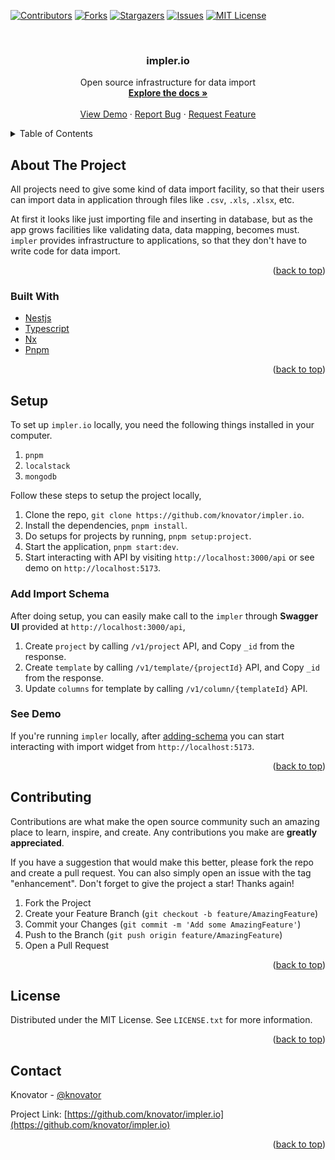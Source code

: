 <a name="readme-top"></a>

[![Contributors][contributors-shield]][contributors-url]
[![Forks][forks-shield]][forks-url]
[![Stargazers][stars-shield]][stars-url]
[![Issues][issues-shield]][issues-url]
[![MIT License][license-shield]][license-url]


<!-- PROJECT LOGO -->
<br />
<div align="center">

<h3 align="center">impler.io</h3>

  <p align="center">
    Open source infrastructure for data import
    <br />
    <a href="https://docs.impler.io"><strong>Explore the docs »</strong></a>
    <br />
    <br />
    <a href="https://github.com/knovator/impler.io">View Demo</a>
    ·
    <a href="https://github.com/knovator/impler.io/issues/new?assignees=&labels=&template=bug_report.md&title=">Report Bug</a>
    ·
    <a href="https://github.com/knovator/impler.io/issues/new?assignees=&labels=&template=feature_request.md&title=">Request Feature</a>
  </p>
</div>



<!-- TABLE OF CONTENTS -->
<details>
  <summary>Table of Contents</summary>
  <ol>
    <li>
      <a href="#about-the-project">About The Project</a>
      <ul>
        <li><a href="#built-with">Built With</a></li>
      </ul>
    </li>
    <li><a href="#setup">Setup</a></li>
    <li><a href="#usage">Usage</a></li>
    <li><a href="#contributing">Contributing</a></li>
    <li><a href="#license">License</a></li>
    <li><a href="#contact">Contact</a></li>
  </ol>
</details>



<!-- ABOUT THE PROJECT -->
## About The Project

All projects need to give some kind of data import facility, so that their users can import data in application through files like `.csv`, `.xls`, `.xlsx`, etc.

At first it looks like just importing file and inserting in database, but as the app grows facilities like validating data, data mapping, becomes must. `impler` provides infrastructure to applications, so that they don't have to write code for data import.

<p align="right">(<a href="#readme-top">back to top</a>)</p>

### Built With

* [Nestjs](https://nestjs.com/)
* [Typescript](https://www.typescriptlang.org/)
* [Nx](https://nx.dev/)
* [Pnpm](https://pnpm.io/)

<p align="right">(<a href="#readme-top">back to top</a>)</p>

## Setup
To set up `impler.io` locally, you need the following things installed in your computer.
1. `pnpm`
2. `localstack`
3. `mongodb`

Follow these steps to setup the project locally,
1. Clone the repo, `git clone https://github.com/knovator/impler.io`.
2. Install the dependencies, `pnpm install`.
3. Do setups for projects by running, `pnpm setup:project`.
4. Start the application, `pnpm start:dev`.
5. Start interacting with API by visiting `http://localhost:3000/api` or see demo on `http://localhost:5173`.

### Add Import Schema

After doing setup, you can easily make call to the `impler` through **Swagger UI** provided at `http://localhost:3000/api`, 
1. Create `project` by calling `/v1/project` API, and Copy `_id` from the response.
2. Create `template` by calling `/v1/template/{projectId}` API, and Copy `_id` from the response.
3. Update `columns` for template by calling `/v1/column/{templateId}` API.

### See Demo

If you're running `impler` locally, after [adding-schema](#add-import-schema) you can start interacting with import widget from `http://localhost:5173`.


<p align="right">(<a href="#readme-top">back to top</a>)</p>

<!-- CONTRIBUTING -->
## Contributing

Contributions are what make the open source community such an amazing place to learn, inspire, and create. Any contributions you make are **greatly appreciated**.

If you have a suggestion that would make this better, please fork the repo and create a pull request. You can also simply open an issue with the tag "enhancement".
Don't forget to give the project a star! Thanks again!

1. Fork the Project
2. Create your Feature Branch (`git checkout -b feature/AmazingFeature`)
3. Commit your Changes (`git commit -m 'Add some AmazingFeature'`)
4. Push to the Branch (`git push origin feature/AmazingFeature`)
5. Open a Pull Request

<p align="right">(<a href="#readme-top">back to top</a>)</p>



<!-- LICENSE -->
## License

Distributed under the MIT License. See `LICENSE.txt` for more information.

<p align="right">(<a href="#readme-top">back to top</a>)</p>



<!-- CONTACT -->
## Contact

Knovator - [@knovator](https://twitter.com/knovator)

Project Link: [https://github.com/knovator/impler.io](https://github.com/knovator/impler.io)

<p align="right">(<a href="#readme-top">back to top</a>)</p>


<!-- MARKDOWN LINKS & IMAGES -->
<!-- https://www.markdownguide.org/basic-syntax/#reference-style-links -->
[contributors-shield]: https://img.shields.io/github/contributors/knovator/impler.io.svg?style=for-the-badge
[contributors-url]: https://github.com/knovator/impler.io/graphs/contributors
[forks-shield]: https://img.shields.io/github/forks/knovator/impler.io.svg?style=for-the-badge
[forks-url]: https://github.com/knovator/impler.io/network/members
[stars-shield]: https://img.shields.io/github/stars/knovator/impler.io.svg?style=for-the-badge
[stars-url]: https://github.com/knovator/impler.io/stargazers
[issues-shield]: https://img.shields.io/github/issues/knovator/impler.io.svg?style=for-the-badge
[issues-url]: https://github.com/knovator/impler.io/issues
[license-shield]: https://img.shields.io/github/license/knovator/impler.io.svg?style=for-the-badge
[license-url]: https://github.com/knovator/impler.io/blob/master/LICENSE.txt

